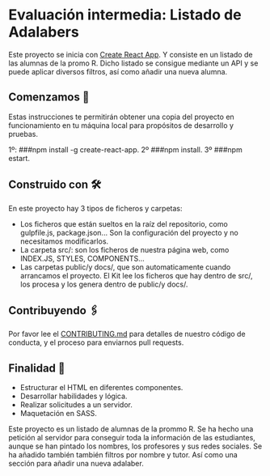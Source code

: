 

# Evaluación intermedia: Listado de Adalabers

Este proyecto se inicia con [Create React App](https://github.com/facebook/create-react-app).
Y consiste en un listado de las alumnas de la promo R. Dicho listado se consigue mediante un API y se puede aplicar diversos filtros, así como añadir una nueva alumna.


## Comenzamos  🚀

Estas instrucciones te permitirán obtener una copia del proyecto en funcionamiento en tu máquina local para propósitos de desarrollo y pruebas.

1º: ###npm install -g create-react-app.
2º ###npm install.
3º ###npm estart.


## Construido con 🛠️



En este proyecto hay 3 tipos de ficheros y carpetas:

* Los ficheros que están sueltos en la raíz del repositorio, como gulpfile.js, package.json... Son la configuración del proyecto y no necesitamos modificarlos.
* La carpeta src/: son los ficheros de nuestra página web, como INDEX.JS, STYLES, COMPONENTS...
* Las carpetas public/y docs/, que son automaticamente cuando arrancamos el proyecto. El Kit lee los ficheros que hay dentro de src/, los procesa y los genera dentro de public/y docs/.


## Contribuyendo 🖇️

Por favor lee el [CONTRIBUTING.md](https://gist.github.com/villanuevand/xxxxxx) para detalles de nuestro código de conducta, y el proceso para enviarnos pull requests.


## Finalidad 📌
* Estructurar el HTML en diferentes componentes.
* Desarrollar habilidades y lógica.
* Realizar solicitudes a un servidor.
* Maquetación en SASS.

Este proyecto es un listado de alumnas de la prommo R. Se ha hecho una petición al servidor para conseguir toda la información de las estudiantes, aunque se han pintado los nombres, los profesores y sus redes sociales. 
Se ha añadido también también filtros por nombre y tutor. Así como una sección para añadir una nueva adalaber. 







